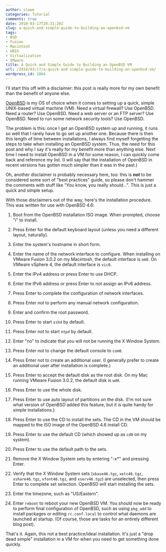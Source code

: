 ```yaml
---
author: slowe
categories: Tutorial
comments: true
date: 2010-03-17T20:31:20Z
slug: a-quick-and-simple-guide-to-building-an-openbsd-vm
tags:
- BSD
- Fusion
- Macintosh
- UNIX
- Virtualization
- VMware
title: A Quick and Simple Guide to Building an OpenBSD VM
url: /2010/03/17/a-quick-and-simple-guide-to-building-an-openbsd-vm/
wordpress_id: 1864
---
```


I'll start this off with a disclaimer: this post is really more for my own benefit than the benefit of anyone else.

[OpenBSD](http://www.openbsd.org) is my OS of choice when it comes to setting up a quick, simple UNIX-based virtual machine (VM). Need a virtual firewall? Use OpenBSD. Need a router? Use OpenBSD. Need a web server or an FTP server? Use OpenBSD. Need to run some network security tools? Use OpenBSD.

The problem is this: once I get an OpenBSD system up and running, it runs so well that I rarely have to go set up another one. Because there is then this length of time between installations, I always find myself forgetting the steps to take when installing an OpenBSD system. Thus, the need for this post and why I say it's really for my benefit more than anything else. Next time I need to install OpenBSD in a VM for some reason, I can quickly come back and reference my list. (I will say that the installation of OpenBSD in recent versions has gotten _much_ simpler than it was in the past.)

Oh, another disclaimer is probably necessary here, too: this is **_not_** to be considered some sort of "best practices" guide, so please don't hammer the comments with stuff like "You know, you really should...". This is just a quick and simple setup.

With those disclaimers out of the way, here's the installation procedure. This was written for use with OpenBSD 4.6:

1. Boot from the OpenBSD installation ISO image. When prompted, choose "i" to install.

2. Press Enter for the default keyboard layout (unless you need a different layout, naturally).

3. Enter the system's hostname in short form.

4. Enter the name of the network interface to configure. When installing on VMware Fusion 3.0.2 on my Macintosh, the default interface is `em0`. On VMware vSphere 4, the default interface is `vic0`.

5. Enter the IPv4 address or press Enter to use DHCP.

6. Enter the IPv6 address or press Enter to not assign an IPv6 address.

7. Press Enter to complete the configuration of network interfaces.

8. Press Enter not to perform any manual network configuration.

9. Enter and confirm the root password.

10. Press Enter to start `sshd` by default.

11. Press Enter not to start `ntpd` by default.

12. Enter "no" to indicate that you will not be running the X Window System.

13. Press Enter not to change the default console to `com0`.

14. Press Enter not to create an additional user. (I generally prefer to create an additional user after installation is complete.)

15. Press Enter to accept the default disk as the root disk. On my Mac running VMware Fusion 3.0.2, the default disk is `wd0`.

16. Press Enter to use the whole disk.

17. Press Enter to use auto layout of partitions on the disk. (I'm not sure what version of OpenBSD added this feature, but it is quite handy for simple installations.)

18. Press Enter to use the CD to install the sets. The CD in the VM should be mapped to the ISO image of the OpenBSD 4.6 install CD.

19. Press Enter to use the default CD (which showed up as `cd0` on my system).

20. Press Enter to use the default path to the sets.

21. Remove the X Window System sets by entering "-x*" and pressing Enter.

22. Verify that the X Window System sets (`xbase46.tgz`, `xetc46.tgz`, `xshare46.tgz`, `xfont46.tgz`, and `xserv46.tgz`) are unselected, then press Enter to complete set selection. OpenBSD will start installing the sets.

23. Enter the timezone, such as "US/Eastern".

24. Enter `reboot` to reboot your new OpenBSD VM. You should now be ready to perform final configuration of OpenBSD, such as using `pkg_add` to install packages or editing `rc.conf.local` to control what daemons are launched at startup. (Of course, those are tasks for an entirely different blog post).

That's it. Again, this not a best practice/ideal installation. It's just a "drop dead simple" installation in a VM for when you need to get something done quickly.
